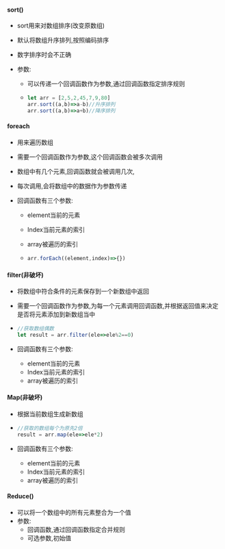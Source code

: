 #### sort()

- sort用来对数组排序(改变原数组)

- 默认将数组升序排列,按照编码排序

- 数字排序时会不正确

- 参数:

  - 可以传递一个回调函数作为参数,通过回调函数指定排序规则

  - ```js
    let arr = [2,5,2,45,7,9,80]
    arr.sort((a,b)=>a-b)//升序排列
    arr.sort((a,b)=>a+b)//降序排列
    ```

#### foreach

- 用来遍历数组

- 需要一个回调函数作为参数,这个回调函数会被多次调用

- 数组中有几个元素,回调函数就会被调用几次,

- 每次调用,会将数组中的数据作为参数传递

- 回调函数有三个参数:

  - element当前的元素

  - Index当前元素的索引

  - array被遍历的索引

  - ```js
    arr.forEach((element,index)=>{})
    ```

#### filter(非破坏)

- 将数组中符合条件的元素保存到一个新数组中返回

- 需要一个回调函数作为参数,为每一个元素调用回调函数,并根据返回值来决定是否将元素添加到新数组当中

- ```js
  //获取数组偶数
  let result = arr.filter(ele=>ele%2==0)
  ```

- 回调函数有三个参数:

  - element当前的元素
  - Index当前元素的索引
  - array被遍历的索引

#### Map(非破坏)

- 根据当前数组生成新数组

- ```js
  //获取的数组每个为原先2倍
  result = arr.map(ele=>ele*2)
  ```

- 回调函数有三个参数:
  
  - element当前的元素
  - Index当前元素的索引
  - array被遍历的索引

#### Reduce()

- 可以将一个数组中的所有元素整合为一个值
- 参数:
  - 回调函数,通过回调函数指定合并规则
  - 可选参数,初始值